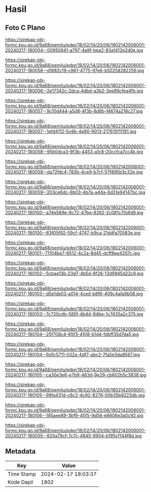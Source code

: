 # Hasil

## Foto C Plano

https://sirekap-obj-formc.kpu.go.id/9a68/pemilu/pdpr/18/02/14/20/06/1802142006001-20240217-180054--00950641-a797-4a9f-bea2-83a1412e2d0e.jpg

https://sirekap-obj-formc.kpu.go.id/9a68/pemilu/pdpr/18/02/14/20/06/1802142006001-20240217-180056--d1682c19-c961-4775-97e6-b50258282259.jpg

https://sirekap-obj-formc.kpu.go.id/9a68/pemilu/pdpr/18/02/14/20/06/1802142006001-20240217-180056--2e17342c-2dca-4dbd-a3b2-3ee89cfea4fb.jpg

https://sirekap-obj-formc.kpu.go.id/9a68/pemilu/pdpr/18/02/14/20/06/1802142006001-20240217-180057--9c10d444-a5d8-4f3b-8d6b-f4674a218c27.jpg

https://sirekap-obj-formc.kpu.go.id/9a68/pemilu/pdpr/18/02/14/20/06/1802142006001-20240217-180057--1efd4112-5c6b-4e90-9013-217615f11191.jpg

https://sirekap-obj-formc.kpu.go.id/9a68/pemilu/pdpr/18/02/14/20/06/1802142006001-20240217-180058--95b0dca3-9f3b-4453-a1c8-20ccfca7cc4b.jpg

https://sirekap-obj-formc.kpu.go.id/9a68/pemilu/pdpr/18/02/14/20/06/1802142006001-20240217-180059--da72fdc4-783b-4ce9-b7cf-57f895b3c32e.jpg

https://sirekap-obj-formc.kpu.go.id/9a68/pemilu/pdpr/18/02/14/20/06/1802142006001-20240217-180059--203ce6dc-6b03-4b7a-a44a-6d31e94147bc.jpg

https://sirekap-obj-formc.kpu.go.id/9a68/pemilu/pdpr/18/02/14/20/06/1802142006001-20240217-180100--a74e589e-9c72-47be-8262-2c081c70dfd9.jpg

https://sirekap-obj-formc.kpu.go.id/9a68/pemilu/pdpr/18/02/14/20/06/1802142006001-20240217-180100--83f05f92-59cf-4747-b9ca-21ddfa70583e.jpg

https://sirekap-obj-formc.kpu.go.id/9a68/pemilu/pdpr/18/02/14/20/06/1802142006001-20240217-180101--71104be7-6512-4c2a-9d45-dcff8ee4207c.jpg

https://sirekap-obj-formc.kpu.go.id/9a68/pemilu/pdpr/18/02/14/20/06/1802142006001-20240217-180102--5cbae13b-23d7-4b5d-8f26-13d9945d22c9.jpg

https://sirekap-obj-formc.kpu.go.id/9a68/pemilu/pdpr/18/02/14/20/06/1802142006001-20240217-180103--d5e1de03-a014-4ced-b8f6-409c4afa9b08.jpg

https://sirekap-obj-formc.kpu.go.id/9a68/pemilu/pdpr/18/02/14/20/06/1802142006001-20240217-180103--7c720cdb-585f-4b44-84be-1c7435a2c375.jpg

https://sirekap-obj-formc.kpu.go.id/9a68/pemilu/pdpr/18/02/14/20/06/1802142006001-20240217-180104--25f708c4-65f3-4108-b1d4-fdbff35d7da5.jpg

https://sirekap-obj-formc.kpu.go.id/9a68/pemilu/pdpr/18/02/14/20/06/1802142006001-20240217-180104--6d1c5711-032a-4df7-abc2-7fa5e3da8567.jpg

https://sirekap-obj-formc.kpu.go.id/9a68/pemilu/pdpr/18/02/14/20/06/1802142006001-20240217-180105--ca30e3e6-e7b9-463d-9e29-cb602b5c3838.jpg

https://sirekap-obj-formc.kpu.go.id/9a68/pemilu/pdpr/18/02/14/20/06/1802142006001-20240217-180105--99fa431d-c6c2-4c92-8276-00b35b9223db.jpg

https://sirekap-obj-formc.kpu.go.id/9a68/pemilu/pdpr/18/02/14/20/06/1802142006001-20240217-180106--185aee89-3bf9-45f5-9d58-e8606e3a0c92.jpg

https://sirekap-obj-formc.kpu.go.id/9a68/pemilu/pdpr/18/02/14/20/06/1802142006001-20240217-180055--820a79cf-7c7c-4845-9904-b195cf144f8d.jpg


## Metadata

| Key        | Value               |
| ---------- | ------------------- |
| Time Stamp | 2024-02-17 18:03:37 |
| Kode Dapil | 1802                |




